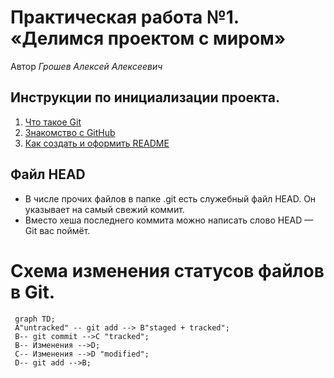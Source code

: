 # Практическая работа №1. «Делимся проектом с миром»

Автор *Грошев Алексей Алексеевич*

## Инструкции по инициализации проекта.

1. [Что такое Git](https://git-scm.com/book/en/v2)
2. [Знакомство с GitHub](https://docs.github.com/ru)
3. [Как создать и оформить README](https://gist.github.com/fomvasss/8dd8cd7f88c67a4e3727f9d39224a84c)

## Файл HEAD

* В числе прочих файлов в папке .git есть служебный файл HEAD. Он указывает на самый свежий коммит.
* Вместо хеша последнего коммита можно написать слово HEAD — Git вас поймёт.


# Схема изменения статусов файлов в Git.

```mermaid 
 graph TD;
 A"untracked" -- git add --> B"staged + tracked";
 B-- git commit -->С "tracked";
 B-- Изменения -->D;
 C-- Изменения -->D "modified";
 D-- git add -->B; 
```
